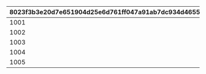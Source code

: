 |8023f3b3e20d7e651904d25e6d761ff047a91ab7dc934d46557996736925085d|3b2b7a1adf3809320c3795adb752345db10d76a23f8ad21a0aff3a7f71acfd8b|ca87686c1611c51bf98fe0dbe7037f89f4b21801d11494ffd0709fbf2e6f40b8|6da9519f2f5db4bf1c8463eb1248b3f59f7fd7a1f17f2ee4ea4753b4b42c977f|927a17cf5aa0d4c4800aa5cf56ae518607f12c3fe94a6c606ac47f6b27ab6dac|b4f0732c149d497e10a6d8c9d67313b8d38f68fa0eb6910d8e020242608b7184|35e0c02f5ec1b7bea3c8d805946f141d301f012eea0398582270b7915fa7dfda|0496091443f47be2101b7a5ca3ba200ae6298ab04a559d5c79fabbdd5ec20d3d|43d4a5286fbf0a3281d8294088e78a4ddfc0b2cbf6b02c3ece57f95155fb9ea6|fec596844be65fdf8f167529a642a964d960f99601d665c31661c319de1c6ed2|b677a1c30edadab679a5d22b784983db7a2f762cc8a69ced2aa0e4c8af5089d0|58984dd9a0809854f8195e21af017218e86f7e7ecb4175fd90aed5a1fab6acf9|
| --- | --- | --- | --- | --- | --- | --- | --- | --- | --- | --- | --- |
|1001|23001|10011|1|94002|804100101|0|22003|0|50003|20003|1|
|1002|23001|10021|4|94002|804100201|1|22003|1|50003|91002|1|
|1003|23001|10031|7|94002|804100301|1|22003|4|50003|91002|1|
|1004|23001|10040|10|94002|0|1|22003|7|50003|91002|0|
|1005|25021|10050|11|91002|0|0|140001|10|21953|4104402|0|